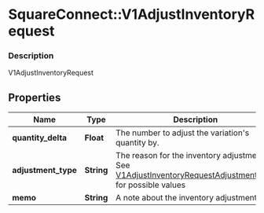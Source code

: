 # SquareConnect::V1AdjustInventoryRequest

### Description

V1AdjustInventoryRequest

## Properties
Name | Type | Description | Notes
------------ | ------------- | ------------- | -------------
**quantity_delta** | **Float** | The number to adjust the variation&#39;s quantity by. | [optional] 
**adjustment_type** | **String** | The reason for the inventory adjustment. See [V1AdjustInventoryRequestAdjustmentType](#type-v1adjustinventoryrequestadjustmenttype) for possible values | [optional] 
**memo** | **String** | A note about the inventory adjustment. | [optional] 


